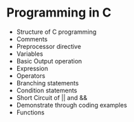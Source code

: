 # **Programming in C**
- Structure of C programming
- Comments
- Preprocessor directive
- Variables
- Basic Output operation 
- Expression
- Operators
- Branching statements
- Condition statements
- Short Circuit of || and &&
- Demonstrate through coding examples 
- Functions

